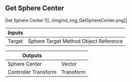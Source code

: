 ## Get Sphere Center
Get Sphere Center
![[../img/nd_img_GetSphereCenter.png]]

|Inputs||
|--|--|
| Target | Sphere Target Method Object Reference |

|Outputs||
|--|--|
| Sphere Center | Vector |
| Controller Transform | Transform |
